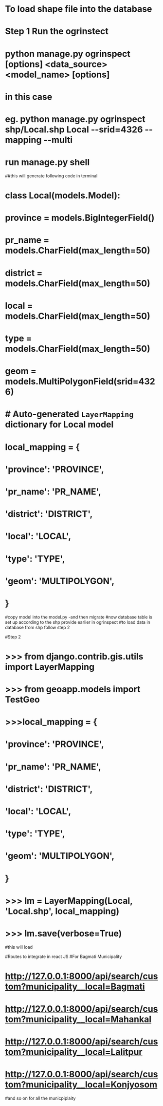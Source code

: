         
# To load shape file into the database
# Step 1 Run the ogrinstect
# python manage.py ogrinspect [options] <data_source> <model_name> [options]
# in this case
# eg. python manage.py ogrinspect shp/Local.shp  Local  --srid=4326 --mapping --multi
# run manage.py shell
##this will generate following code in terminal
# class Local(models.Model):
#     province = models.BigIntegerField()
#     pr_name = models.CharField(max_length=50)
#     district = models.CharField(max_length=50)
#     local = models.CharField(max_length=50)
#     type = models.CharField(max_length=50)
#     geom = models.MultiPolygonField(srid=4326)


# # Auto-generated `LayerMapping` dictionary for Local model
# local_mapping = {
#     'province': 'PROVINCE',
#     'pr_name': 'PR_NAME',
#     'district': 'DISTRICT',
#     'local': 'LOCAL',
#     'type': 'TYPE',
#     'geom': 'MULTIPOLYGON',
# }

#copy model into the model.py -and then migrate
#now database table is set up according to the shp provide earlier in ogrinspect
#to load data in database from shp follow step 2

#Step 2
# >>> from django.contrib.gis.utils import LayerMapping
# >>> from geoapp.models import TestGeo

# >>>local_mapping = {
#     'province': 'PROVINCE',
#     'pr_name': 'PR_NAME',
#     'district': 'DISTRICT',
#     'local': 'LOCAL',
#     'type': 'TYPE',
#     'geom': 'MULTIPOLYGON',
# }

# >>> lm = LayerMapping(Local, 'Local.shp', local_mapping)
# >>> lm.save(verbose=True)     
#this will load 

#Routes to integrate in react JS 
#For Bagmati Municipality
# http://127.0.0.1:8000/api/search/custom?municipality__local=Bagmati
# http://127.0.0.1:8000/api/search/custom?municipality__local=Mahankal
# http://127.0.0.1:8000/api/search/custom?municipality__local=Lalitpur
# http://127.0.0.1:8000/api/search/custom?municipality__local=Konjyosom
#and so on for all the municpiplaity